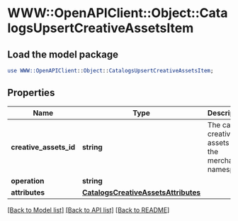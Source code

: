 # WWW::OpenAPIClient::Object::CatalogsUpsertCreativeAssetsItem

## Load the model package
```perl
use WWW::OpenAPIClient::Object::CatalogsUpsertCreativeAssetsItem;
```

## Properties
Name | Type | Description | Notes
------------ | ------------- | ------------- | -------------
**creative_assets_id** | **string** | The catalog creative assets id in the merchant namespace | 
**operation** | **string** |  | 
**attributes** | [**CatalogsCreativeAssetsAttributes**](CatalogsCreativeAssetsAttributes.md) |  | 

[[Back to Model list]](../README.md#documentation-for-models) [[Back to API list]](../README.md#documentation-for-api-endpoints) [[Back to README]](../README.md)


